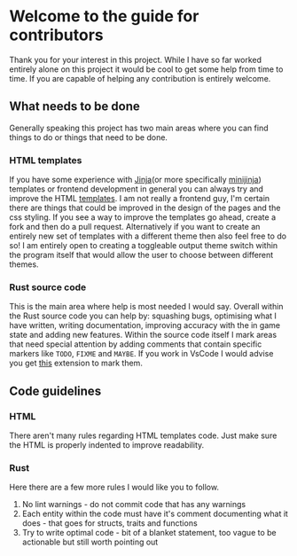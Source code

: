 # Welcome to the guide for contributors

Thank you for your interest in this project.
While I have so far worked entirely alone on this project it would be cool to get some help from time to time.
If you are capable of helping any contribution is entirely welcome.

## What needs to be done

Generally speaking this project has two main areas where you can find things to do or things that need to be done.

### HTML templates

If you have some experience with [Jinja](https://jinja.palletsprojects.com/en/3.1.x/)(or more specifically [minijinja](https://docs.rs/minijinja/latest/minijinja/)) templates or frontend development in general you can always try and improve the HTML [templates](./templates/).
I am not really a frontend guy, I'm certain there are things that could be improved in the design of the pages and the css styling.
If you see a way to improve the templates go ahead, create a fork and then do a pull request.
Alternatively if you want to create an entirely new set of templates with a different theme then also feel free to do so!
I am entirely open to creating a toggleable output theme switch within the program itself that would allow the user to choose between different themes.

### Rust source code

This is the main area where help is most needed I would say.
Overall within the Rust source code you can help by: squashing bugs, optimising what I have written, writing documentation, improving accuracy with the in game state and adding new features.
Within the source code itself I mark areas that need special attention by adding comments that contain specific markers like ```TODO```, ```FIXME``` and ```MAYBE```.
If you work in VsCode I would advise you get [this](https://marketplace.visualstudio.com/items?itemName=Gruntfuggly.todo-tree) extension to mark them.

## Code guidelines

### HTML

There aren't many rules regarding HTML templates code.
Just make sure the HTML is properly indented to improve readability.

### Rust

Here there are a few more rules I would like you to follow.

1. No lint warnings - do not commit code that has any warnings
2. Each entity within the code must have it's comment documenting what it does - that goes for structs, traits and functions
3. Try to write optimal code - bit of a blanket statement, too vague to be actionable but still worth pointing out
